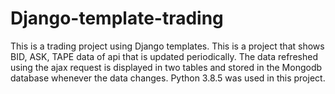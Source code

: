 # Django-template-trading

This is a trading project using Django templates.
This is a project that shows BID, ASK, TAPE data of api that is updated periodically.
The data refreshed using the ajax request is displayed in two tables and stored in the Mongodb database whenever the data changes.
Python 3.8.5 was used in this project.
 
